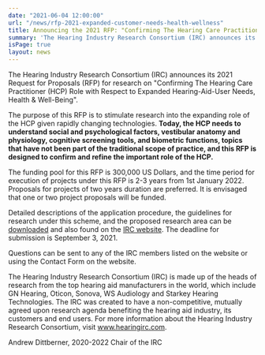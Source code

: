 ```yaml
---
date: "2021-06-04 12:00:00"
url: "/news/rfp-2021-expanded-customer-needs-health-wellness"
title: Announcing the 2021 RFP: "Confirming The Hearing Care Practitioner (HCP) Role with Respect to Expanded Hearing-Aid-User Needs, Health &amp; Well-Being"
summary: 'The Hearing Industry Research Consortium (IRC) announces its 2021 Request for Proposals (RFP) for research on "Confirming The Hearing Care Practitioner (HCP) Role with Respect to Expanded Hearing-Aid-User Needs, Health & Well-Being".'
isPage: true
layout: news
---
```


The Hearing Industry Research Consortium (IRC) announces its 2021 Request for
Proposals (RFP) for research on "Confirming The Hearing Care Practitioner
(HCP) Role with Respect to Expanded Hearing-Aid-User Needs, Health & Well-Being".

The purpose of this RFP is to stimulate research into the expanding role of the
HCP given rapidly changing technologies. **Today, the HCP needs to understand
social and psychological factors, vestibular anatomy and physiology, cognitive
screening tools, and biometric functions, topics that have not been part of the
traditional scope of practice, and this RFP is designed to confirm and refine
the important role of the HCP.**

The funding pool for this RFP is 300,000 US Dollars, and the time period for
execution of projects under this RFP is 2-3 years from 1st January 2022.
Proposals for projects of two years duration are preferred. It is envisaged
that one or two project proposals will be funded.

Detailed descriptions of the application procedure, the guidelines for research
under this scheme, and the proposed research area can be [downloaded](http://rfp.hearingirc.com)
and also found on the [IRC website](http://hearingirc.com). The deadline for
submission is September 3, 2021.

Questions can be sent to any of the IRC members listed on the website or using
the Contact Form on the website.

The Hearing Industry Research Consortium (IRC) is made up of the heads of
research from the top hearing aid manufacturers in the world, which include GN
Hearing, Oticon, Sonova, WS Audiology and Starkey Hearing Technologies. The IRC
was created to have a non-competitive, mutually agreed upon research agenda
benefiting the hearing aid industry, its customers and end users. For more
information about the Hearing Industry Research Consortium, visit
www.hearingirc.com.

Andrew Dittberner, 2020-2022 Chair of the IRC
